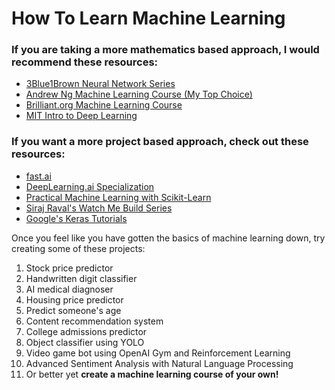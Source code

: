 # How To Learn Machine Learning

### If you are taking a more **mathematics based** approach, I would recommend these resources:
- [3Blue1Brown Neural Network Series](https://www.youtube.com/playlist?list=PLZHQObOWTQDNU6R1_67000Dx_ZCJB-3pi)
- [Andrew Ng Machine Learning Course (My Top Choice)](https://www.coursera.org/learn/machine-learning)
- [Brilliant.org Machine Learning Course](https://brilliant.org/courses/machine-learning/)
- [MIT Intro to Deep Learning](https://www.youtube.com/watch?v=njKP3FqW3Sk&list=PLtBw6njQRU-rwp5__7C0oIVt26ZgjG9NI)

### If you want a more **project based** approach, check out these resources:
- [fast.ai](https://www.fast.ai/)
- [DeepLearning.ai Specialization](https://www.deeplearning.ai/)
- [Practical Machine Learning with Scikit-Learn](https://www.youtube.com/playlist?list=PLvk-72jrjBFGbV2Ndi1LFmLVJxHBDTXUD)
- [Siraj Raval's Watch Me Build Series](https://www.youtube.com/playlist?list=PL2-dafEMk2A4n3aP_rzgqA8lVGknkSN2p)
- [Google's Keras Tutorials](https://www.youtube.com/watch?v=J6Ok8p463C4&t)

Once you feel like you have gotten the basics of machine learning down, try creating some of these projects:
1. Stock price predictor
2. Handwritten digit classifier
3. AI medical diagnoser
4. Housing price predictor
5. Predict someone's age
6. Content recommendation system
7. College admissions predictor
8. Object classifier using YOLO
9. Video game bot using OpenAI Gym and Reinforcement Learning
10. Advanced Sentiment Analysis with Natural Language Processing
11. Or better yet **create a machine learning course of your own!**
